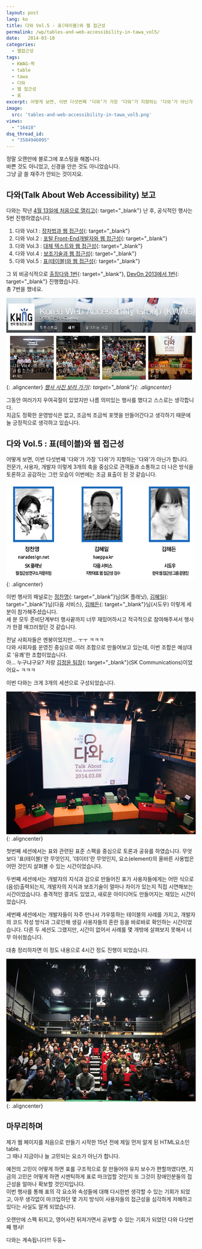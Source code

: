 ```yaml
---
layout: post
lang: ko
title: 다와 Vol.5 - 표(테이블)와 웹 접근성
permalink: /wp/tables-and-web-accessibility-in-tawa_vol5/
date:   2014-03-10
categories:
  - 웹접근성
tags:
  - KWAG-콱
  - table
  - tawa
  - 다와
  - 웹 접근성
  - 표
excerpt: 어떻게 보면, 이번 다섯번째 ‘다와’가 가장 ‘다와’가 지향하는 ‘다와’가 아닌가 합니다. 전문가, 사용자, 개발자 이렇게 3개의 축을 중심으로 관객들과 소통하고 더 나은 방식을 토론하고 공감하는 그런 모습이 이번에는 조금 표출이 된 것 같습니다. 이번 다와는 크게 3개의 세션으로 구성되었습니다. 첫번째 세션에서는 표와 관련된 표준 스펙을 중심으로 토론과 공유를 하였습니다. 무엇보다 ‘표(테이블)’란 무엇인지, ‘데이터’란 무엇인지, 요소(element)의 올바른 사용법은 어떤 것인지 살펴볼 수 있는 시간이었습니다. 두번째 세션에서는 개발자의 지식과 감으로 만들어진 표가 사용자들에게는 어떤 식으로 (음성)출력되는지, 개발자의 지식과 보조기술이 얼마나 차이가 있는지 직접 시연해보는 시간이었습니다. 충격적인 결과도 [...]
image:
  src: 'tables-and-web-accessibility-in-tawa_vol5.png'
views:
  - "16418"
dsq_thread_id:
  - "3584946095"
---
```


정말 오랜만에 블로그에 포스팅을 해봅니다.  
바쁜 것도 아니었고, 신경을 안쓴 것도 아니었습니다.  
그냥 글 쓸 재주가 안되는 것이지요.

## 다와(Talk About Web Accessibility) 보고

다와는 작년 [4월 13일에 처음으로 열리고](//www.jangkunblog.com/wp/talk-about-web-accessibility-vol-1/){: target="_blank"} 난 후, 공식적인 행사는 5번 진행하였습니다.

  1. 다와 Vol.1 : [장차법과 웹 접근성](//onoffmix.com/event/14172){: target="_blank"}
  2. 다와 Vol.2 : [포털 Front-End개발자와 웹 접근성](//onoffmix.com/event/14939){: target="_blank"}
  3. 다와 Vol.3 : [대체 텍스트와 웹 접근성](//onoffmix.com/event/16314){: target="_blank"}
  4. 다와 Vol.4 : [보조기술과 웹 접근성](//onoffmix.com/event/18765){: target="_blank"}
  5. 다와 Vol.5 : [표(테이블)와 웹 접근성](//onoffmix.com/event/24215){: target="_blank"}

그 외 비공식적으로 [출장다와 1번](//blog.hivelab.co.kr/textyle/6130){: target="_blank"}, [DevOn 2013에서 1번](//devon.daum.net/2013/#!/program/meetup/tawa-in-devon-2013){: target="_blank"} 진행했습니다.  
총 7번을 했네요.

![다와 행사 사진 모음](/assets/img/2014/tawa_vol5_1.png){: .aligncenter}
*[행사 사진 보러 가기](//www.flickr.com/photos/kwag2006/sets/){: target="_blank"}{: .aligncenter}*

그동안 여러가지 우여곡절이 있었지만 나름 의미있는 행사를 했다고 스스로는 생각합니다.  
지금도 정확한 운영방식은 없고, 조금씩 조금씩 포맷을 만들어간다고 생각하기 때문에 늘 긍정적으로 생각하고 있습니다.

## 다와 Vol.5 : 표(테이블)와 웹 접근성

어떻게 보면, 이번 다섯번째 '다와'가 가장 '다와'가 지향하는 '다와'가 아닌가 합니다.  
전문가, 사용자, 개발자 이렇게 3개의 축을 중심으로 관객들과 소통하고 더 나은 방식을 토론하고 공감하는 그런 모습이 이번에는 조금 표출이 된 것 같습니다.

![다와 Vol.5. 패널](/assets/img/2014/tawa_vol5_3.jpg){: .aligncenter}

이번 행사의 패널로는 [정찬명](//www.naradesign.net){: target="_blank"}님(SK 플래닛), [김혜일](//haeppa.kr/){: target="_blank"}님(다음 서비스), [김해든](//www.facebook.com/profile.php?id=100002348441857){: target="_blank"}님(시도우) 이렇게 세 분이 참가해주셨습니다.  
세 분 모두 준비단계부터 행사끝까지 너무 재밌어하시고 적극적으로 참여해주셔서 행사가 한결 매끄러웠던 것 같습니다.

전날 사회자들은 멘붕이었지만... ㅜㅜ ㅋㅋㅋ  
다와 사회자를 운영진 중심으로 여러 조합으로 만들어보고 있는데, 이번 조합은 예상대로 '유쾌'한 조합이었습니다.  
아... 누구냐구요? 저랑 [김정윤 팀장](//semantic.pe.kr/){: target="_blank"}(SK Communications)이었어요~ ㅋㅋㅋ

이번 다와는 크게 3개의 세션으로 구성되었습니다.

![다와 Vol.5. 패널과 사회자](/assets/img/2014/tawa_vol5_2.jpg){: .aligncenter}

첫번째 세션에서는 표와 관련된 표준 스펙을 중심으로 토론과 공유를 하였습니다. 무엇보다 '표(테이블)'란 무엇인지, '데이터'란 무엇인지, 요소(element)의 올바른 사용법은 어떤 것인지 살펴볼 수 있는 시간이었습니다.

두번째 세션에서는 개발자의 지식과 감으로 만들어진 표가 사용자들에게는 어떤 식으로 (음성)출력되는지, 개발자의 지식과 보조기술이 얼마나 차이가 있는지 직접 시연해보는 시간이었습니다. 충격적인 결과도 있었고, 새로운 아이디어도 만들어지는 재밌는 시간이었습니다.

세번째 세션에서는 개발자들이 자주 만나서 갸우뚱하는 테이블의 사례를 가지고, 개발자의 코드 작성 방식과 그로인해 생길 사용자들의 혼란 등을 바로바로 확인하는 시간이었습니다. 다른 두 세션도 그랬지만, 시간이 없어서 사례를 몇 개밖에 살펴보지 못해서 너무 아쉬웠습니다.

대충 정리하자면 이 정도 내용으로 4시간 정도 진행이 되었습니다.

![다와 Vol.5. 표(테이블)와 웹 접근성 단체 사진](/assets/img/2014/tawa_vol5_4.jpg){: .aligncenter}

## 마무리하며

제가 웹 페이지를 처음으로 만들기 시작한 15년 전에 제일 먼저 알게 된 HTML요소인 table.  
그 때나 지금이나 늘 고민되는 요소가 아닌가 합니다.

예전의 고민이 어떻게 하면 표를 구조적으로 잘 만들어야 유지 보수가 편할까였다면, 지금의 고민은 어떻게 하면 시멘틱하게 표로 마크업할 것인지 또 그것이 장애인분들의 접근성을 얼마나 확보할 것인지입니다.  
이번 행사를 통해 표의 각 요소와 속성들에 대해 다시한번 생각할 수 있는 기회가 되었고, 아무 생각없이 마크업하던 몇 가지 방식이 사용자들의 접근성을 심각하게 저해하고 있다는 사실도 알게 되었습니다.

오랜만에 스펙 뒤지고, 영어사전 뒤져가면서 공부할 수 있는 기회가 되었던 다와 다섯번째 행사!

다와는 계속됩니다!!! 두둥~